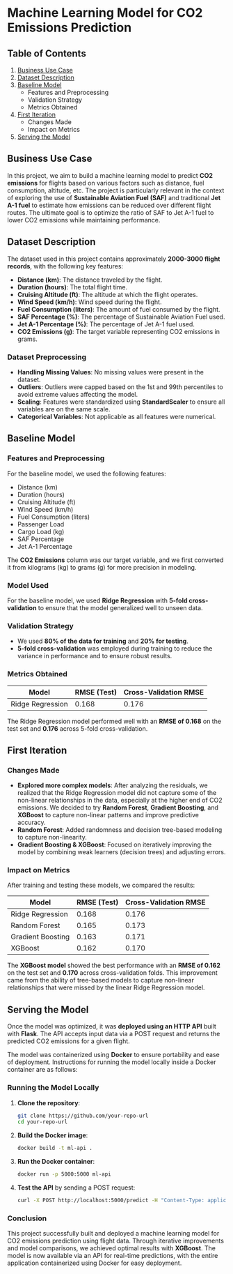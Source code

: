 # Machine Learning Model for CO2 Emissions Prediction

## Table of Contents
1. [Business Use Case](#business-use-case)
2. [Dataset Description](#dataset-description)
3. [Baseline Model](#baseline-model)
    - Features and Preprocessing
    - Validation Strategy
    - Metrics Obtained
4. [First Iteration](#first-iteration)
    - Changes Made
    - Impact on Metrics
5. [Serving the Model](#serving-the-model)


## Business Use Case

In this project, we aim to build a machine learning model to predict **CO2 emissions** for flights based on various factors such as distance, fuel consumption, altitude, etc. The project is particularly relevant in the context of exploring the use of **Sustainable Aviation Fuel (SAF)** and traditional **Jet A-1 fuel** to estimate how emissions can be reduced over different flight routes. The ultimate goal is to optimize the ratio of SAF to Jet A-1 fuel to lower CO2 emissions while maintaining performance.


## Dataset Description

The dataset used in this project contains approximately **2000-3000 flight records**, with the following key features:

- **Distance (km)**: The distance traveled by the flight.
- **Duration (hours)**: The total flight time.
- **Cruising Altitude (ft)**: The altitude at which the flight operates.
- **Wind Speed (km/h)**: Wind speed during the flight.
- **Fuel Consumption (liters)**: The amount of fuel consumed by the flight.
- **SAF Percentage (%)**: The percentage of Sustainable Aviation Fuel used.
- **Jet A-1 Percentage (%)**: The percentage of Jet A-1 fuel used.
- **CO2 Emissions (g)**: The target variable representing CO2 emissions in grams.

### Dataset Preprocessing

- **Handling Missing Values**: No missing values were present in the dataset.
- **Outliers**: Outliers were capped based on the 1st and 99th percentiles to avoid extreme values affecting the model.
- **Scaling**: Features were standardized using **StandardScaler** to ensure all variables are on the same scale.
- **Categorical Variables**: Not applicable as all features were numerical.


## Baseline Model

### Features and Preprocessing
For the baseline model, we used the following features:

- Distance (km)
- Duration (hours)
- Cruising Altitude (ft)
- Wind Speed (km/h)
- Fuel Consumption (liters)
- Passenger Load
- Cargo Load (kg)
- SAF Percentage
- Jet A-1 Percentage

The **CO2 Emissions** column was our target variable, and we first converted it from kilograms (kg) to grams (g) for more precision in modeling.

### Model Used

For the baseline model, we used **Ridge Regression** with **5-fold cross-validation** to ensure that the model generalized well to unseen data.

### Validation Strategy

- We used **80% of the data for training** and **20% for testing**.
- **5-fold cross-validation** was employed during training to reduce the variance in performance and to ensure robust results.

### Metrics Obtained

| Model             | RMSE (Test)  | Cross-Validation RMSE |
|-------------------|--------------|-----------------------|
| Ridge Regression  | 0.168        | 0.176                 |

The Ridge Regression model performed well with an **RMSE of 0.168** on the test set and **0.176** across 5-fold cross-validation.


## First Iteration

### Changes Made

- **Explored more complex models**: After analyzing the residuals, we realized that the Ridge Regression model did not capture some of the non-linear relationships in the data, especially at the higher end of CO2 emissions. We decided to try **Random Forest**, **Gradient Boosting**, and **XGBoost** to capture non-linear patterns and improve predictive accuracy.
- **Random Forest**: Added randomness and decision tree-based modeling to capture non-linearity.
- **Gradient Boosting & XGBoost**: Focused on iteratively improving the model by combining weak learners (decision trees) and adjusting errors.

### Impact on Metrics

After training and testing these models, we compared the results:

| Model             | RMSE (Test)  | Cross-Validation RMSE |
|-------------------|--------------|-----------------------|
| Ridge Regression   | 0.168        | 0.176                 |
| Random Forest      | 0.165        | 0.173                 |
| Gradient Boosting  | 0.163        | 0.171                 |
| XGBoost            | 0.162        | 0.170                 |

The **XGBoost model** showed the best performance with an **RMSE of 0.162** on the test set and **0.170** across cross-validation folds. This improvement came from the ability of tree-based models to capture non-linear relationships that were missed by the linear Ridge Regression model.


## Serving the Model

Once the model was optimized, it was **deployed using an HTTP API** built with **Flask**. The API accepts input data via a POST request and returns the predicted CO2 emissions for a given flight.

The model was containerized using **Docker** to ensure portability and ease of deployment. Instructions for running the model locally inside a Docker container are as follows:

### Running the Model Locally

1. **Clone the repository**:

    ```bash
    git clone https://github.com/your-repo-url
    cd your-repo-url
    ```

2. **Build the Docker image**:

    ```bash
    docker build -t ml-api .
    ```

3. **Run the Docker container**:

    ```bash
    docker run -p 5000:5000 ml-api
    ```

4. **Test the API** by sending a POST request:

    ```bash
    curl -X POST http://localhost:5000/predict -H "Content-Type: application/json" -d '{"Distance (km)": 1500, "Fuel Consumption (liters)": 2000, ...}'
    ```


### Conclusion
This project successfully built and deployed a machine learning model for CO2 emissions prediction using flight data. Through iterative improvements and model comparisons, we achieved optimal results with **XGBoost**. The model is now available via an API for real-time predictions, with the entire application containerized using Docker for easy deployment.

